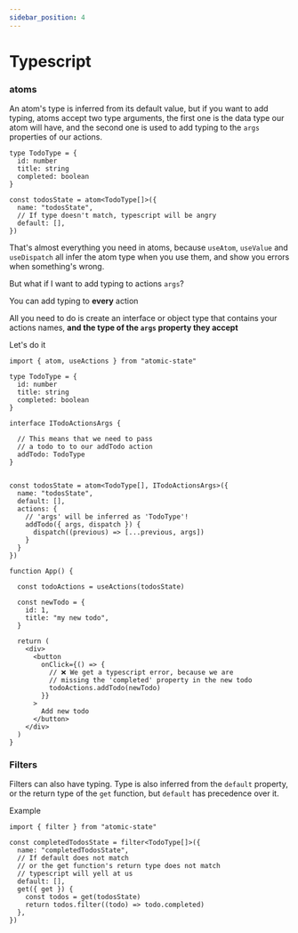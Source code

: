 ```yaml
---
sidebar_position: 4
---
```


# Typescript

### atoms

An atom's type is inferred from its default value, but if you want to add typing, atoms accept two type arguments, the first one is the data type our atom will have, and the second one is used to add typing to the `args` properties of our actions.


```tsx
type TodoType = {
  id: number
  title: string
  completed: boolean
}

const todosState = atom<TodoType[]>({
  name: "todosState",
  // If type doesn't match, typescript will be angry
  default: [],
})
```

That's almost everything you need in atoms, because `useAtom`, `useValue` and `useDispatch` all infer the atom type when you use them, and show you errors when something's wrong.

But what if I want to add typing to actions `args`?

You can add typing to **every** action

All you need to do is create an interface or object type that contains your actions names, **and the type of the `args` property they accept**

Let's do it

```tsx
import { atom, useActions } from "atomic-state"

type TodoType = {
  id: number
  title: string
  completed: boolean
}

interface ITodoActionsArgs {

  // This means that we need to pass
  // a todo to to our addTodo action
  addTodo: TodoType
}


const todosState = atom<TodoType[], ITodoActionsArgs>({
  name: "todosState",
  default: [],
  actions: {
    // 'args' will be inferred as 'TodoType'!
    addTodo({ args, dispatch }) {
      dispatch((previous) => [...previous, args])
    }
  }
})

function App() {
  
  const todoActions = useActions(todosState)

  const newTodo = {
    id: 1,
    title: "my new todo",
  }

  return (
    <div>
      <button
        onClick={() => {
          // ❌ We get a typescript error, because we are
          // missing the 'completed' property in the new todo
          todoActions.addTodo(newTodo)
        }}
      >
        Add new todo
      </button>
    </div>
  )
}
```


### Filters

Filters can also have typing. Type is also inferred from the `default` property, or the return type of the `get` function, but `default` has precedence over it.

Example

```tsx
import { filter } from "atomic-state"

const completedTodosState = filter<TodoType[]>({
  name: "completedTodosState",
  // If default does not match
  // or the get function's return type does not match
  // typescript will yell at us
  default: [],
  get({ get }) {
    const todos = get(todosState)
    return todos.filter((todo) => todo.completed)
  },
})

```
